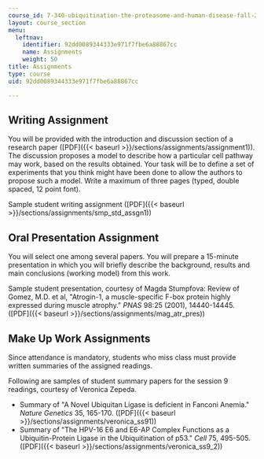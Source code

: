 ```yaml
---
course_id: 7-340-ubiquitination-the-proteasome-and-human-disease-fall-2004
layout: course_section
menu:
  leftnav:
    identifier: 92dd0089344333e971f7fbe6a88867cc
    name: Assignments
    weight: 50
title: Assignments
type: course
uid: 92dd0089344333e971f7fbe6a88867cc

---
```


Writing Assignment
------------------

You will be provided with the introduction and discussion section of a research paper ([PDF]({{< baseurl >}}/sections/assignments/assignment1)). The discussion proposes a model to describe how a particular cell pathway may work, based on the results obtained. Your task will be to define a set of experiments that you think might have been done to allow the authors to propose such a model. Write a maximum of three pages (typed, double spaced, 12 point font).

Sample student writing assignment ([PDF]({{< baseurl >}}/sections/assignments/smp_std_assgn1))

Oral Presentation Assignment
----------------------------

You will select one among several papers. You will prepare a 15-minute presentation in which you will briefly describe the background, results and main conclusions (working model) from this work.

Sample student presentation, courtesy of Magda Stumpfova: Review of Gomez, M.D. et al, "Atrogin-1, a muscle-specific F-box protein highly expressed during muscle atrophy." _PNAS_ 98:25 (2001), 14440-14445. ([PDF]({{< baseurl >}}/sections/assignments/mag_atr_pres))

Make Up Work Assignments
------------------------

Since attendance is mandatory, students who miss class must provide written summaries of the assigned readings.

Following are samples of student summary papers for the session 9 readings, courtesy of Veronica Zepeda.

*   Summary of "A Novel Ubiquitan Ligase is deficient in Fanconi Anemia." _Nature Genetics_ 35, 165-170. ([PDF]({{< baseurl >}}/sections/assignments/veronica_ss91))
*   Summary of "The HPV-16 E6 and E6-AP Complex Functions as a Ubiquitin-Protein Ligase in the Ubiquitination of p53." _Cell_ 75, 495-505. ([PDF]({{< baseurl >}}/sections/assignments/veronica_ss9_2))